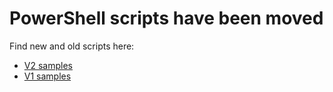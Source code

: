 #   PowerShell scripts have been moved
Find new and old scripts here:
- [V2 samples](../V2/README.md)
- [V1 samples](../V1/README.md)
